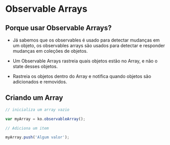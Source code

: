 # Observable Arrays

## Porque usar Observable Arrays?

- Já sabemos que os observables é usado para detectar mudanças em um objeto, os observables arrays são usados para detectar e responder mudanças em coleções de objetos.

- Um Observable Arrays rastreia quais objetos estão no Array, e não o state desses objetos.

- Rastreia os objetos dentro do Array e notifica quando objetos são adicionados e removidos.

## Criando um Array

```javascript
// inicializa um array vazio

var myArray = ko.observableArray();

// Adiciona um item

myArray.push('Algum valor');
```
